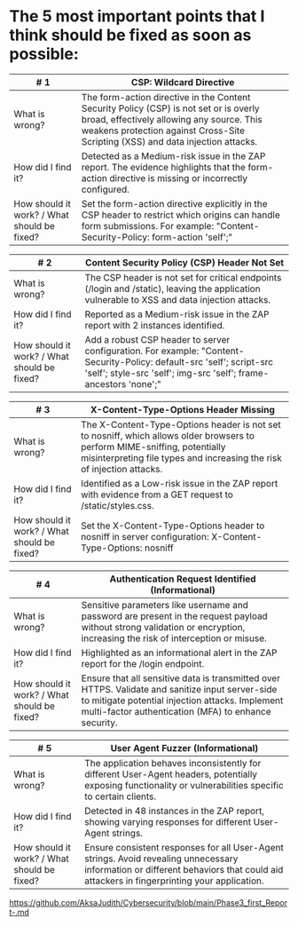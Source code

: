 # The 5 most important points that I think should be fixed as soon as possible:

| # 1  | CSP: Wildcard Directive |
| ------------- | ------------- |
| What is wrong? | The form-action directive in the Content Security Policy (CSP) is not set or is overly broad, effectively allowing any source. This weakens protection against Cross-Site Scripting (XSS) and data injection attacks. |
| How did I find it? | Detected as a Medium-risk issue in the ZAP report. The evidence highlights that the form-action directive is missing or incorrectly configured. |
| How should it work? / What should be fixed? | Set the form-action directive explicitly in the CSP header to restrict which origins can handle form submissions. For example: "Content-Security-Policy: form-action 'self';" |

| # 2  | Content Security Policy (CSP) Header Not Set |
| ------------- | ------------- |
| What is wrong? | The CSP header is not set for critical endpoints (/login and /static), leaving the application vulnerable to XSS and data injection attacks. |
| How did I find it? | Reported as a Medium-risk issue in the ZAP report with 2 instances identified. |
| How should it work? / What should be fixed? | Add a robust CSP header to server configuration. For example: "Content-Security-Policy: default-src 'self'; script-src 'self'; style-src 'self'; img-src 'self'; frame-ancestors 'none';" |

| # 3  | X-Content-Type-Options Header Missing |
| ------------- | ------------- |
| What is wrong? | The X-Content-Type-Options header is not set to nosniff, which allows older browsers to perform MIME-sniffing, potentially misinterpreting file types and increasing the risk of injection attacks. |
| How did I find it? | Identified as a Low-risk issue in the ZAP report with evidence from a GET request to /static/styles.css. |
| How should it work? / What should be fixed? | Set the X-Content-Type-Options header to nosniff in server configuration: X-Content-Type-Options: nosniff |

| # 4 | Authentication Request Identified (Informational) |
| ------------- | ------------- |
| What is wrong? | Sensitive parameters like username and password are present in the request payload without strong validation or encryption, increasing the risk of interception or misuse. |
| How did I find it? | Highlighted as an informational alert in the ZAP report for the /login endpoint. |
| How should it work? / What should be fixed? | Ensure that all sensitive data is transmitted over HTTPS. Validate and sanitize input server-side to mitigate potential injection attacks. Implement multi-factor authentication (MFA) to enhance security. |

| # 5  | User Agent Fuzzer (Informational) |
| ------------- | ------------- |
| What is wrong? | The application behaves inconsistently for different User-Agent headers, potentially exposing functionality or vulnerabilities specific to certain clients. |
| How did I find it? | Detected in 48 instances in the ZAP report, showing varying responses for different User-Agent strings. |
| How should it work? / What should be fixed? | Ensure consistent responses for all User-Agent strings. Avoid revealing unnecessary information or different behaviors that could aid attackers in fingerprinting your application. |

https://github.com/AksaJudith/Cybersecurity/blob/main/Phase3_first_Report-.md